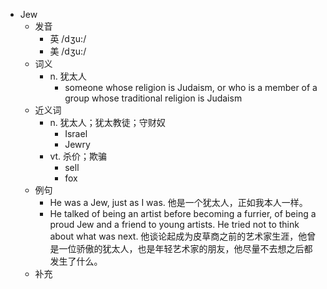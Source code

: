 - Jew
  - 发音
    - 英 /dʒu:/
    - 美 /dʒu:/
  - 词义
    - n. 犹太人
      - someone whose religion is Judaism, or who is a member of a group whose traditional religion is Judaism
  - 近义词
    - n. 犹太人；犹太教徒；守财奴
      - Israel
      - Jewry
    - vt. 杀价；欺骗
      - sell
      - fox
  - 例句
    - He was a Jew, just as I was. 他是一个犹太人，正如我本人一样。
    - He talked of being an artist before becoming a furrier, of being a proud Jew and a friend to young artists. He tried not to think about what was next. 他谈论起成为皮草商之前的艺术家生涯，他曾是一位骄傲的犹太人，也是年轻艺术家的朋友，他尽量不去想之后都发生了什么。
  - 补充